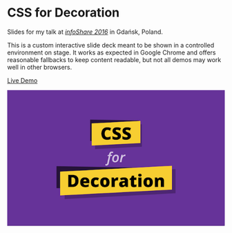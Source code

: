 # CSS for Decoration

Slides for my talk at _[infoShare 2016](https://infoshare.pl/)_ in Gdańsk, Poland.

This is a custom interactive slide deck meant to be shown in a controlled environment on stage. It works as expected in Google Chrome and offers reasonable fallbacks to keep content readable, but not all demos may work well in other browsers.

[Live Demo](https://oslego.github.io/infoshare-2016)

![Screenshot of slides](slides/screenshot.png)
